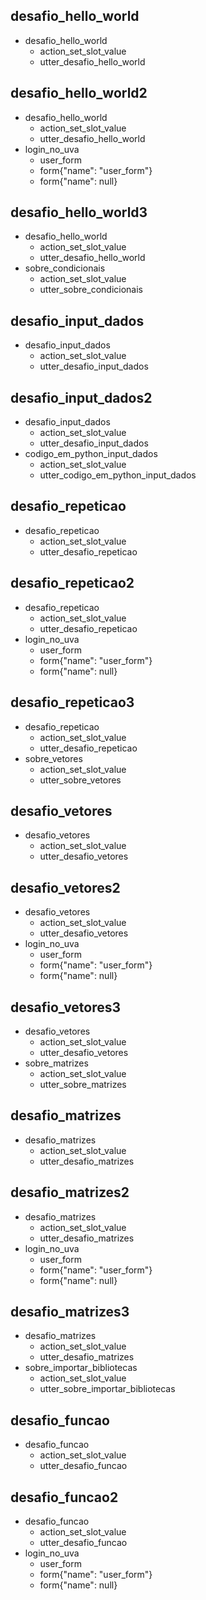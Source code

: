 ## desafio_hello_world
* desafio_hello_world
	- action_set_slot_value
    - utter_desafio_hello_world

## desafio_hello_world2
* desafio_hello_world
	- action_set_slot_value
    - utter_desafio_hello_world
* login_no_uva
	- user_form
	- form{"name": "user_form"}
	- form{"name": null}

## desafio_hello_world3
* desafio_hello_world
	- action_set_slot_value
    - utter_desafio_hello_world
* sobre_condicionais
    - action_set_slot_value
    - utter_sobre_condicionais

## desafio_input_dados
* desafio_input_dados
	- action_set_slot_value
    - utter_desafio_input_dados

## desafio_input_dados2
* desafio_input_dados
	- action_set_slot_value
    - utter_desafio_input_dados
* codigo_em_python_input_dados
    - action_set_slot_value
    - utter_codigo_em_python_input_dados


## desafio_repeticao
* desafio_repeticao
	- action_set_slot_value
    - utter_desafio_repeticao

## desafio_repeticao2
* desafio_repeticao
	- action_set_slot_value
    - utter_desafio_repeticao
* login_no_uva
	- user_form
	- form{"name": "user_form"}
	- form{"name": null}

## desafio_repeticao3
* desafio_repeticao
	- action_set_slot_value
    - utter_desafio_repeticao
* sobre_vetores
    - action_set_slot_value
    - utter_sobre_vetores

## desafio_vetores
* desafio_vetores
	- action_set_slot_value
    - utter_desafio_vetores

## desafio_vetores2
* desafio_vetores
	- action_set_slot_value
    - utter_desafio_vetores
* login_no_uva
	- user_form
	- form{"name": "user_form"}
	- form{"name": null}

## desafio_vetores3
* desafio_vetores
	- action_set_slot_value
    - utter_desafio_vetores
* sobre_matrizes
    - action_set_slot_value
    - utter_sobre_matrizes


## desafio_matrizes
* desafio_matrizes
	- action_set_slot_value
    - utter_desafio_matrizes

## desafio_matrizes2
* desafio_matrizes
	- action_set_slot_value
    - utter_desafio_matrizes
* login_no_uva
	- user_form
	- form{"name": "user_form"}
	- form{"name": null}

## desafio_matrizes3
* desafio_matrizes
	- action_set_slot_value
    - utter_desafio_matrizes
* sobre_importar_bibliotecas
    - action_set_slot_value
    - utter_sobre_importar_bibliotecas


## desafio_funcao
* desafio_funcao
	- action_set_slot_value
    - utter_desafio_funcao

## desafio_funcao2
* desafio_funcao
	- action_set_slot_value
    - utter_desafio_funcao
* login_no_uva
	- user_form
	- form{"name": "user_form"}
	- form{"name": null}
